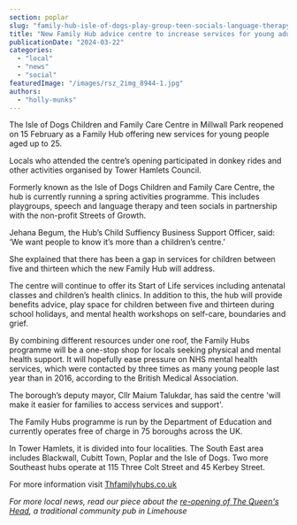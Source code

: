 ```yaml
---
section: poplar
slug: "family-hub-isle-of-dogs-play-group-teen-socials-language-therapy"
title: "New Family Hub advice centre to increase services for young adults up to 25"
publicationDate: "2024-03-22"
categories: 
  - "local"
  - "news"
  - "social"
featuredImage: "/images/rsz_2img_8944-1.jpg"
authors: 
  - "holly-munks"
---
```


The Isle of Dogs Children and Family Care Centre in Millwall Park reopened on 15 February as a Family Hub offering new services for young people aged up to 25.

Locals who attended the centre’s opening participated in donkey rides and other activities organised by Tower Hamlets Council.

Formerly known as the Isle of Dogs Children and Family Care Centre, the hub is currently running a spring activities programme. This includes playgroups, speech and language therapy and teen socials in partnership with the non-profit Streets of Growth.

Jehana Begum, the Hub’s Child Suffiency Business Support Officer, said: ‘We want people to know it’s more than a children’s centre.’

She explained that there has been a gap in services for children between five and thirteen which the new Family Hub will address. 

The centre will continue to offer its Start of Life services including antenatal classes and children’s health clinics. In addition to this, the hub will provide benefits advice, play space for children between five and thirteen during school holidays, and mental health workshops on self-care, boundaries and grief. 

By combining different resources under one roof, the Family Hubs programme will be a one-stop shop for locals seeking physical and mental health support. It will hopefully ease pressure on NHS mental health services, which were contacted by three times as many young people last year than in 2016, according to the British Medical Association.

The borough’s deputy mayor, Cllr Maium Talukdar, has said the centre 'will make it easier for families to access services and support'.

The Family Hubs programme is run by the Department of Education and currently operates free of charge in 75 boroughs across the UK. 

In Tower Hamlets, it is divided into four localities. The South East area includes Blackwall, Cubitt Town, Poplar and the Isle of Dogs. Two more Southeast hubs operate at 115 Three Colt Street and 45 Kerbey Street.

For more information visit [Thfamilyhubs.co.uk](https://thfamilyhubs.co.uk/)

_For more local news, read our piece about the [re-opening of The Queen's Head](https://poplarlondon.co.uk/the-queens-head-pub-in-limehouse-reopens-with-big-goals/), a traditional community pub in Limehouse_
